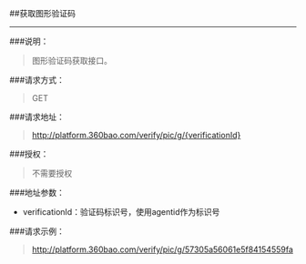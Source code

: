 ##获取图形验证码

------------
###说明：
>  图形验证码获取接口。

###请求方式：
> GET

###请求地址：
> http://platform.360bao.com/verify/pic/g/{verificationId}

###授权：
> 不需要授权

###地址参数：
> 
  * verificationId：验证码标识号，使用agentid作为标识号
 
###请求示例：
> http://platform.360bao.com/verify/pic/g/57305a56061e5f84154559fa




